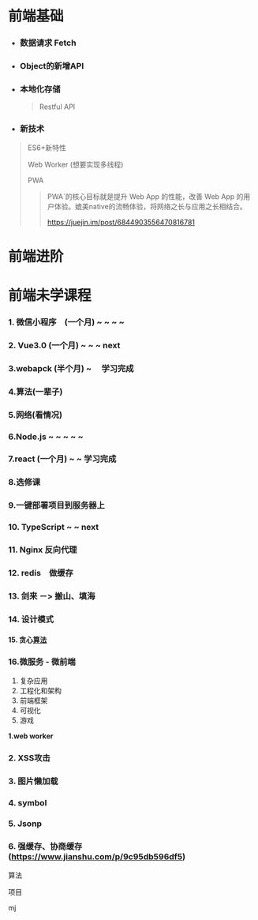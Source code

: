 # 前端基础



- ### 数据请求 Fetch

- ###  Object的新增API

- ### 本地化存储

  > Restful API

- ### 新技术

> ES6+新特性
>
> Web Worker  (想要实现多线程)
>
> PWA
>
> > PWA`的核心目标就是提升 Web App 的性能，改善 Web App 的用户体验。媲美native的流畅体验，将网络之长与应用之长相结合。
> >
> > https://juejin.im/post/6844903556470816781

# 前端进阶







# 前端未学课程

### 1. 微信小程序　(一个月) ~ ~ ~ ~  

### 2. Vue3.0 (一个月)  ~ ~ ~   next

### 3.webapck (半个月)   ~  　学习完成

### 4.算法(一辈子)

### 5.网络(看情况)

### 6.Node.js ~ ~ ~ ~ ~

### 7.react (一个月)  ~ ~     学习完成

### 8.选修课

### 9.一键部署项目到服务器上

### 10. TypeScript ~ ~  next

### 11. Nginx  反向代理

### 12. redis　做缓存

### 13. 剑来 －>  搬山、填海

### 14. 设计模式

#### 15. 贪心[算法](https://www.nowcoder.com/jump/super-jump/word?word=算法)

### 16.微服务 - 微前端







1. 复杂应用 
2. 工程化和架构
3. 前端框架
4. 可视化
5. 游戏



**1.web worker**

### 2. XSS攻击

### 3. 图片懒加载

### 4. symbol

### 5. Jsonp

### 6. 强缓存、协商缓存 (https://www.jianshu.com/p/9c95db596df5)

算法

项目

mj



​	

